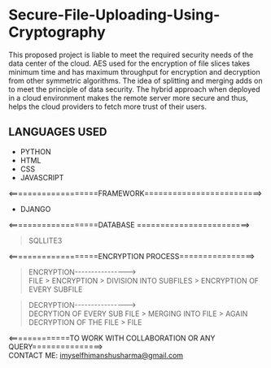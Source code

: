 # Secure-File-Uploading-Using-Cryptography
This proposed project is liable to meet the required security needs of the data center of the cloud. AES used for the encryption of file slices takes minimum time and has maximum throughput for encryption and decryption from other symmetric algorithms. The idea of splitting and merging adds on to meet the principle of data security. The hybrid approach when deployed in a cloud environment makes the remote server more secure and thus, helps the cloud providers to fetch more trust of their users.

## LANGUAGES USED
- PYTHON<br>
- HTML<br>
- CSS<br>
- JAVASCRIPT<br>

<===================FRAMEWORK=========================>
- DJANGO

<===================DATABASE ========================>
> SQLLITE3

<===================ENCRYPTION PROCESS================><br>
> ENCRYPTION----------------><br>
FILE > ENCRYPTION > DIVISION INTO SUBFILES > ENCRYPTION OF EVERY SUBFILE<br>

> DECRYPTION----------------><br>
DECRYTION OF EVERY SUB FILE > MERGING INTO FILE > AGAIN DECRYPTION OF THE FILE > FILE

<=============TO WORK WITH COLLABORATION OR ANY QUERY===============><br>
CONTACT ME: imyselfhimanshusharma@gmail.com
